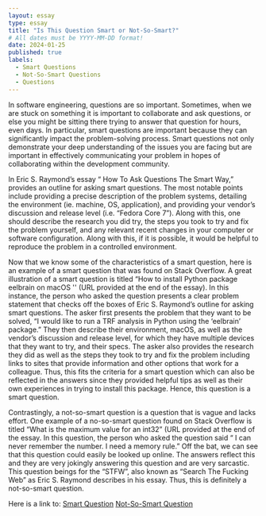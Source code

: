 ```yaml
---
layout: essay
type: essay
title: "Is This Question Smart or Not-So-Smart?"
# All dates must be YYYY-MM-DD format!
date: 2024-01-25
published: true
labels:
  - Smart Questions
  - Not-So-Smart Questions
  - Questions
---
```


In software engineering, questions are so important. Sometimes, when we are stuck on something it is important to collaborate and ask questions, or else you might be sitting there trying to answer that question for hours, even days. In particular, smart questions are important because they can significantly impact the problem-solving process. Smart questions not only demonstrate your deep understanding of the issues you are facing but are important in effectively communicating your problem in hopes of collaborating within the development community. 

In Eric S. Raymond’s essay “ How To Ask Questions The Smart Way,” provides an outline for asking smart questions. The most notable points include providing a precise description of the problem systems, detailing the environment (ie. machine, OS, application), and providing your vendor’s discussion and release level (i.e. “Fedora Core 7”). Along with this, one should describe the research you did try, the steps you took to try and fix the problem yourself, and any relevant recent changes in your computer or software configuration. Along with this, if it is possible, it would be helpful to reproduce the problem in a controlled environment.

 Now that we know some of the characteristics of a smart question, here is an example of a smart question that was found on Stack Overflow.  A great illustration of a smart question is titled “How to install Python package eelbrain on macOS '' (URL provided at the end of the essay). In this instance, the person who asked the question presents a clear problem statement that checks off the boxes of Eric S. Raymond’s outline for asking smart questions. The asker first presents the problem that they want to be solved, “I would like to run a TRF analysis in Python using the ‘eelbrain’ package.” They then describe their environment, macOS, as well as the vendor’s discussion and release level,  for which they have multiple devices that they want to try, and their specs. The asker also provides the research they did as well as the steps they took to try and fix the problem including links to sites that provide information and other options that work for a colleague. Thus, this fits the criteria for a smart question which can also be reflected in the answers since they provided helpful tips as well as their own experiences in trying to install this package.  Hence, this question is a smart question. 

Contrastingly, a not-so-smart question is a question that is vague and lacks effort. One example of a no-so-smart question found on Stack Overflow is titled “What is the maximum value for an int32” (URL provided at the end of the essay. In this question, the person who asked the question said “ I can never remember the number. I need a memory rule.” Off the bat, we can see that this question could easily be looked up online.  The answers reflect this and they are very jokingly answering this question and are very sarcastic. This question beings for the “STFW”, also known as “Search The Fucking Web” as Eric S. Raymond describes in his essay. Thus, this is definitely a not-so-smart question.

Here is a link to:
[Smart Question](https://stackoverflow.com/questions/77864925/how-to-install-python-package-eelbrain-on-macos)
[Not-So-Smart Question](https://stackoverflow.com/questions/94591/what-is-the-maximum-value-for-an-int32)
